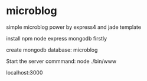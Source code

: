 microblog
=========

simple microblog power by express4 and jade template

install npm node express mongodb firstly

create mongodb database: microblog

Start the server commmand:  node ./bin/www

localhost:3000
